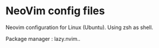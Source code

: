# NeoVim config files

Neovim configuration for Linux (Ubuntu). Using zsh as shell.

Package manager : lazy.nvim..
